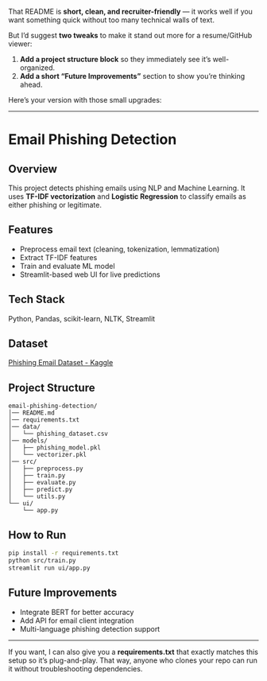That README is **short, clean, and recruiter-friendly** — it works well if you want something quick without too many technical walls of text.

But I’d suggest **two tweaks** to make it stand out more for a resume/GitHub viewer:

1. **Add a project structure block** so they immediately see it’s well-organized.
2. **Add a short “Future Improvements”** section to show you’re thinking ahead.

Here’s your version with those small upgrades:

---

# Email Phishing Detection

## Overview

This project detects phishing emails using NLP and Machine Learning. It uses **TF-IDF vectorization** and **Logistic Regression** to classify emails as either phishing or legitimate.

## Features

* Preprocess email text (cleaning, tokenization, lemmatization)
* Extract TF-IDF features
* Train and evaluate ML model
* Streamlit-based web UI for live predictions

## Tech Stack

Python, Pandas, scikit-learn, NLTK, Streamlit

## Dataset

[Phishing Email Dataset - Kaggle]([https://www.kaggle.com/dataset](https://www.kaggle.com/datasets/naserabdullahalam/phishing-email-dataset?utm_source=chatgpt.com))

## Project Structure

```
email-phishing-detection/
│── README.md
│── requirements.txt
│── data/
│   └── phishing_dataset.csv
│── models/
│   ├── phishing_model.pkl
│   └── vectorizer.pkl
│── src/
│   ├── preprocess.py
│   ├── train.py
│   ├── evaluate.py
│   ├── predict.py
│   └── utils.py
└── ui/
    └── app.py
```

## How to Run

```bash
pip install -r requirements.txt
python src/train.py
streamlit run ui/app.py
```

## Future Improvements

* Integrate BERT for better accuracy
* Add API for email client integration
* Multi-language phishing detection support

---

If you want, I can also give you a **requirements.txt** that exactly matches this setup so it’s plug-and-play. That way, anyone who clones your repo can run it without troubleshooting dependencies.

